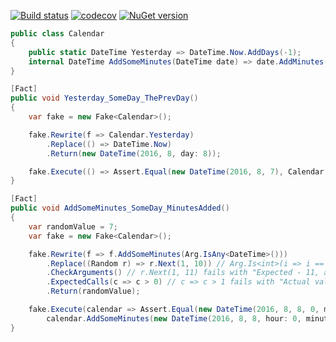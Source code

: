 [![Build status](https://ci.appveyor.com/api/projects/status/j95lb948sw02nqqd/branch/master?svg=true)](https://ci.appveyor.com/project/Serg046/autofake/branch/master)
[![codecov](https://codecov.io/gh/Serg046/AutoFake/branch/master/graph/badge.svg)](https://codecov.io/gh/Serg046/AutoFake)
[![NuGet version](https://badge.fury.io/nu/AutoFake.svg)](https://badge.fury.io/nu/AutoFake)

```csharp
public class Calendar
{
    public static DateTime Yesterday => DateTime.Now.AddDays(-1);
    internal DateTime AddSomeMinutes(DateTime date) => date.AddMinutes(new Random().Next(1, 10));
}

[Fact]
public void Yesterday_SomeDay_ThePrevDay()
{
    var fake = new Fake<Calendar>();

    fake.Rewrite(f => Calendar.Yesterday)
        .Replace(() => DateTime.Now)
        .Return(new DateTime(2016, 8, day: 8));

    fake.Execute(() => Assert.Equal(new DateTime(2016, 8, 7), Calendar.Yesterday));
}

[Fact]
public void AddSomeMinutes_SomeDay_MinutesAdded()
{
    var randomValue = 7;
    var fake = new Fake<Calendar>();

    fake.Rewrite(f => f.AddSomeMinutes(Arg.IsAny<DateTime>()))
        .Replace((Random r) => r.Next(1, 10)) // Arg.Is<int>(i => i == 10) is also possible
        .CheckArguments() // r.Next(1, 11) fails with "Expected - 11, actual - 10"
        .ExpectedCalls(c => c > 0) // c => c > 1 fails with "Actual value - 1"
        .Return(randomValue);

    fake.Execute(calendar => Assert.Equal(new DateTime(2016, 8, 8, 0, minute: randomValue, 0),
        calendar.AddSomeMinutes(new DateTime(2016, 8, 8, hour: 0, minute: 0, second: 0))));
}
```
